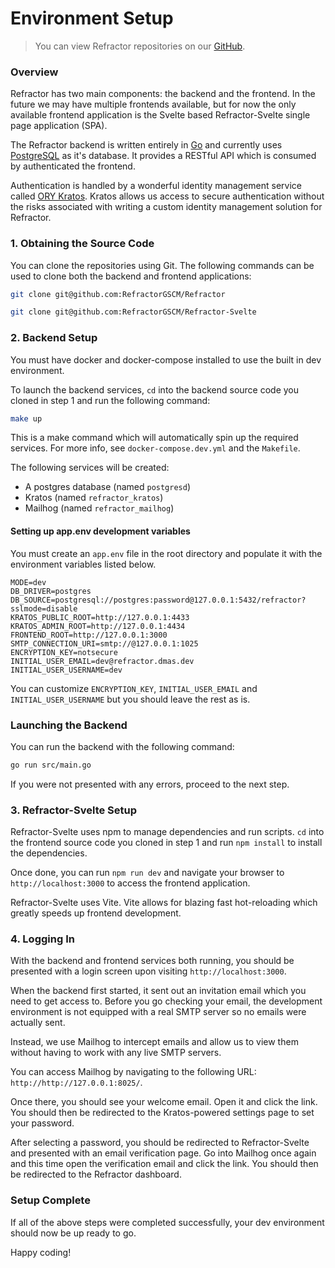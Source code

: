 # Environment Setup

> You can view Refractor repositories on our [GitHub](https://github.com/RefractorGSCM/).

### Overview

Refractor has two main components: the backend and the frontend. In the future we may have multiple frontends available, but for now the only available frontend application is the Svelte based Refractor-Svelte single page application (SPA).

The Refractor backend is written entirely in [Go](https://go.dev/) and currently uses [PostgreSQL](https://www.postgresql.org/) as it's database. It provides a RESTful API which is consumed by authenticated the frontend.

Authentication is handled by a wonderful identity management service called [ORY Kratos](https://www.ory.sh/kratos/). Kratos allows us access to secure authentication without the risks associated with writing a custom identity management solution for Refractor.

### 1. Obtaining the Source Code

You can clone the repositories using Git. The following commands can be used to clone both the backend and frontend applications:

```bash
git clone git@github.com:RefractorGSCM/Refractor
```

```bash
git clone git@github.com:RefractorGSCM/Refractor-Svelte
```

### 2. Backend Setup

You must have docker and docker-compose installed to use the built in dev environment.

To launch the backend services, `cd` into the backend source code you cloned in step 1 and run the following command:

```bash
make up
```

This is a make command which will automatically spin up the required services. For more info, see `docker-compose.dev.yml` and the `Makefile`.

The following services will be created:

-   A postgres database (named `postgresd`)
-   Kratos (named `refractor_kratos`)
-   Mailhog (named `refractor_mailhog`)

#### Setting up app.env development variables

You must create an `app.env` file in the root directory and populate it with the environment variables listed below.

```env
MODE=dev
DB_DRIVER=postgres
DB_SOURCE=postgresql://postgres:password@127.0.0.1:5432/refractor?sslmode=disable
KRATOS_PUBLIC_ROOT=http://127.0.0.1:4433
KRATOS_ADMIN_ROOT=http://127.0.0.1:4434
FRONTEND_ROOT=http://127.0.0.1:3000
SMTP_CONNECTION_URI=smtp://@127.0.0.1:1025
ENCRYPTION_KEY=notsecure
INITIAL_USER_EMAIL=dev@refractor.dmas.dev
INITIAL_USER_USERNAME=dev
```

You can customize `ENCRYPTION_KEY`, `INITIAL_USER_EMAIL` and `INITIAL_USER_USERNAME` but you should leave the rest as is.

### Launching the Backend

You can run the backend with the following command:

```bash
go run src/main.go
```

If you were not presented with any errors, proceed to the next step.

### 3. Refractor-Svelte Setup

Refractor-Svelte uses npm to manage dependencies and run scripts. `cd` into the frontend source code you cloned in step 1 and run `npm install` to install the dependencies.

Once done, you can run `npm run dev` and navigate your browser to `http://localhost:3000` to access the frontend application.

Refractor-Svelte uses Vite. Vite allows for blazing fast hot-reloading which greatly speeds up frontend development.

### 4. Logging In

With the backend and frontend services both running, you should be presented with a login screen upon visiting `http://localhost:3000`.

When the backend first started, it sent out an invitation email which you need to get access to. Before you go checking your email, the development environment is not equipped with a real SMTP server so no emails were actually sent.

Instead, we use Mailhog to intercept emails and allow us to view them without having to work with any live SMTP servers.

You can access Mailhog by navigating to the following URL: `http://http://127.0.0.1:8025/`.

Once there, you should see your welcome email. Open it and click the link. You should then be redirected to the Kratos-powered settings page to set your password.

After selecting a password, you should be redirected to Refractor-Svelte and presented with an email verification page. Go into Mailhog once again and this time open the verification email and click the link. You should then be redirected to the Refractor dashboard.

### Setup Complete

If all of the above steps were completed successfully, your dev environment should now be up ready to go.

Happy coding!
